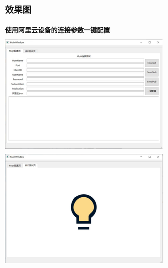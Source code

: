# 效果图
## 使用阿里云设备的连接参数一键配置
![Image_text](https://github.com/HaozeZeng/MQTT_Controler/blob/master/Application/1.jpg)

![Image_text](https://github.com/HaozeZeng/MQTT_Controler/blob/master/Application/2.jpg)
